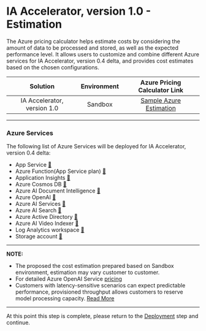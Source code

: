 # IA Accelerator, version 1.0 - Estimation

The Azure pricing calculator helps estimate costs by considering the amount of data to be processed and stored, as well as the expected performance level. It allows users to customize and combine different Azure services for IA Accelerator, version 0.4 delta, and provides cost estimates based on the chosen configurations.


| Solution            | Environment  |    Azure Pricing Calculator Link                                          |
| :------------------:|:-----------------------------:|:------------------------------------------------:|
| IA Accelerator, version 1.0 | Sandbox  |  [Sample Azure Estimation](https://azure.com/e/9849721efce04059be9ed8d5735a7a58) | 

---
### Azure Services

The following list of Azure Services will be deployed for IA Accelerator, version 0.4 delta:

- App Service [:link:](https://azure.microsoft.com/en-ca/pricing/details/app-service/linux/)
- Azure Function(App Service plan) [:link:](https://azure.microsoft.com/en-ca/pricing/details/functions/#pricing)
- Application Insights [:link:](https://azure.microsoft.com/en-ca/pricing/details/monitor/)
- Azure Cosmos DB [:link:](https://azure.microsoft.com/en-ca/pricing/details/cosmos-db/autoscale-provisioned/)
- Azure AI Document Intelligence [:link:](https://azure.microsoft.com/en-ca/pricing/details/form-recognizer/#pricing)
- Azure OpenAI [:link:](https://azure.microsoft.com/en-ca/pricing/details/cognitive-services/openai-service/)
- Azure AI Services [:link:](https://azure.microsoft.com/en-ca/pricing/details/cognitive-services/)
- Azure AI Search [:link:](https://azure.microsoft.com/en-ca/pricing/details/search/#pricing)
- Azure Active Directory [:link:](https://www.microsoft.com/en-sg/security/business/microsoft-entra-pricing?rtc=1)
- Azure AI Video Indexer [:link:](https://azure.microsoft.com/en-us/pricing/details/video-indexer/)
- Log Analytics workspace [:link:](https://azure.microsoft.com/en-ca/pricing/details/monitor/)
- Storage account  [:link:](https://learn.microsoft.com/en-us/azure/storage/common/storage-account-overview)

---
**NOTE:**

- The proposed the cost estimation prepared based on Sandbox environment, estimation may vary customer to customer.
- For detailed Azure OpenAI Service [pricing](https://azure.microsoft.com/en-us/pricing/details/cognitive-services/openai-service/#pricing)
- Customers with latency-sensitive scenarios can expect predictable performance, provisioned throughput allows customers to reserve model processing capacity. [Read More](/docs/deployment/considerations_production.md#gpt-model---throttling)

---

At this point this step is complete, please return to the [Deployment](../#deployment) step and continue.
